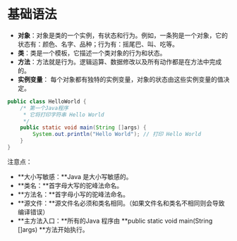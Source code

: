 # 基础语法

* **对象**：对象是类的一个实例，有状态和行为。例如，一条狗是一个对象，它的状态有：颜色、名字、品种；行为有：摇尾巴、叫、吃等。
* **类**：类是一个模板，它描述一个类对象的行为和状态。
* **方法**：方法就是行为。逻辑运算、数据修改以及所有动作都是在方法中完成的。
* **实例变量**： 每个对象都有独特的实例变量，对象的状态由这些实例变量的值决定。

```java
public class HelloWorld {
    /* 第一个Java程序
     * 它将打印字符串 Hello World
     */
    public static void main(String []args) {
        System.out.println("Hello World"); // 打印 Hello World
    }
}
```

注意点：

* **大小写敏感：**Java 是大小写敏感的。
* **类名：**首字母大写的驼峰法命名。
* **方法名：**首字母小写的驼峰法命名。
* **源文件：**源文件名必须和类名相同。（如果文件名和类名不相同则会导致编译错误）
* **主方法入口：**所有的Java 程序由 **public static void main\(String \[\]args\) **方法开始执行。



